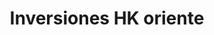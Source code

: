 ---
title: "Inversiones HK oriente"
url: /puerto-la-cruz/inversiones-hk-oriente/
shop: Lebensmittel
---